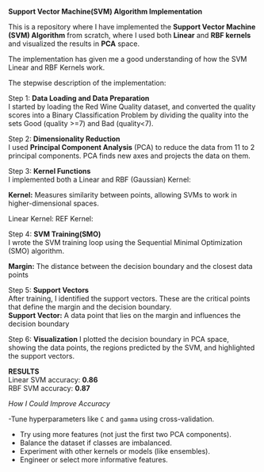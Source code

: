**Support Vector Machine(SVM) Algorithm Implementation**<br/>

This is a repository where I have implemented the **Support Vector Machine (SVM) Algorithm** from scratch, where I used both **Linear** and **RBF kernels** and visualized the results in **PCA** space. <br/>

The implementation has given me a good understanding of how the SVM Linear and RBF Kernels work.<br/>

The stepwise description of the implementation:<br/>

Step 1: **Data Loading and Data Preparation** <br/>
I started by loading the  Red Wine Quality dataset, and converted the  quality scores into a Binary Classification Problem by dividing the quality into the sets Good (quality >=7) and Bad (quality<7).<br/>

Step 2: **Dimensionality Reduction** <br/>
I used **Principal Component Analysis** (PCA) to reduce the data from 11 to 2 principal components.
PCA finds new axes and projects the data on them.<br/>

Step 3: **Kernel Functions** <br/>
I implemented both a Linear and RBF (Gaussian) Kernel:

**Kernel:** Measures similarity between points, allowing SVMs to work in higher-dimensional
spaces.<br/>

Linear Kernel:
REF Kernel: 

Step 4: **SVM Training(SMO)** <br/>
I wrote the SVM training loop using the Sequential Minimal Optimization (SMO) algorithm.<br/>

**Margin:** The distance between the decision boundary and the closest data points

Step 5: **Support Vectors** <br/>
After training, I identified the support vectors. These are
the critical points that define the margin and the decision boundary.<br/>
**Support Vector:** A data point that lies on the margin and influences the decision
boundary


Step 6: **Visualization** 
I plotted the decision boundary in PCA space, showing the data points, the regions predicted
by the SVM, and highlighted the support vectors.

**RESULTS** <br/>
Linear SVM accuracy: **0.86** <br/>
RBF SVM accuracy: **0.87** <br/>


*How I Could Improve Accuracy* <br/>

-Tune hyperparameters like `C` and `gamma` using cross-validation.
- Try using more features (not just the first two PCA components).
- Balance the dataset if classes are imbalanced.
- Experiment with other kernels or models (like ensembles).
- Engineer or select more informative features.


